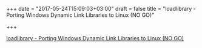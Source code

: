 +++
date = "2017-05-24T15:09:03+03:00"
draft = false
title = "loadlibrary - Porting Windows Dynamic Link Libraries to Linux (NO GO)"

+++

<p><a href="https://github.com/taviso/loadlibrary">loadlibrary - Porting Windows Dynamic Link Libraries to Linux (NO GO)</a></p>